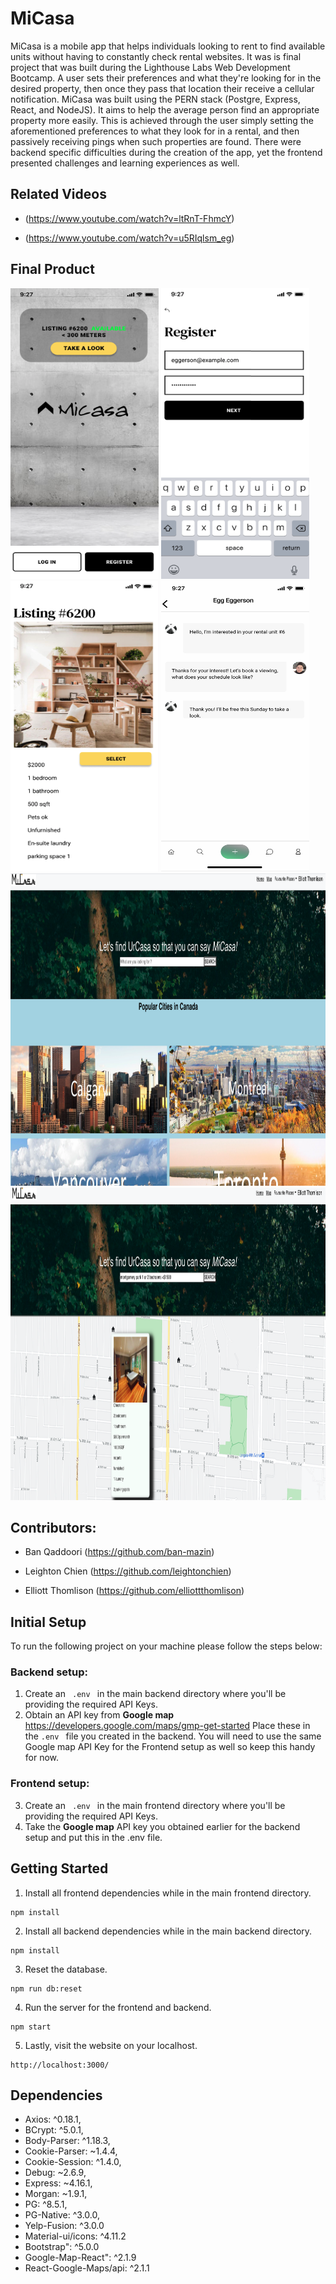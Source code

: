# MiCasa

MiCasa is a mobile app that helps individuals looking to rent to find available units without having to constantly check rental websites. It was is final project that was built during the Lighthouse Labs Web Development Bootcamp. A user sets their preferences and what they're looking for in the desired property, then once they pass that location their receive a cellular notification. 
MiCasa was built using the PERN stack (Postgre, Express, React, and NodeJS). It aims to help the average person find an appropriate property more easily. This is achieved through the user simply setting the aforementioned preferences to what they look for in a rental, and then passively receiving pings when such properties are found. There were backend specific difficulties during the creation of the app, yet the frontend presented challenges and learning experiences as well.

## Related Videos

- (https://www.youtube.com/watch?v=ltRnT-FhmcY)

- (https://www.youtube.com/watch?v=u5RIqlsm_eg)

## Final Product 
<p float="center">
  <img src="https://github.com/elliottthomlison/MiCasa/blob/master/images/firstpage.png?raw=true" class="center" width=237px height=465px/>
  <img src="https://github.com/elliottthomlison/MiCasa/blob/master/images/registerpage.png?raw=true" class="center" width=237px height=465px/>
  <img src="https://github.com/elliottthomlison/MiCasa/blob/master/images/preferecespage.png?raw=true" class="center" width=237px height=465px/>
  <img src="https://github.com/elliottthomlison/MiCasa/blob/master/images/messagingImage.jpg?raw=true" class="center" width=237px height=465px/>
  
  <img src="https://github.com/elliottthomlison/MiCasa/blob/master/images/mainpage.png?raw=true" width=962px height=500px />
  <img src="https://github.com/elliottthomlison/MiCasa/blob/master/images/mappage.png?raw=true" width=962px height=500px />
</p>

## Contributors:
- Ban Qaddoori (https://github.com/ban-mazin)

- Leighton Chien (https://github.com/leightonchien)

- Elliott Thomlison (https://github.com/elliottthomlison)

## Initial Setup
To run the following project on your machine please follow the steps below:  
### Backend setup:
1. Create an <code> .env </code> in the main backend directory where you'll be providing the required API Keys. 
2. Obtain an API key from **Google map** https://developers.google.com/maps/gmp-get-started Place these in the ```.env ``` file you created in the backend. 
You will need to use the same Google map API Key for the Frontend setup as well so keep this handy for now.
### Frontend setup:
3. Create an <code> .env </code> in the main frontend directory where you'll be providing the required API Keys. 
4. Take the **Google map**  API key you obtained earlier for the backend setup and put this in the .env file. 

## Getting Started 
1. Install all frontend dependencies while in the main frontend directory.
```
npm install
```
2. Install all backend dependencies while in the main backend directory.
```
npm install
```
3. Reset the database.
```
npm run db:reset
```
4. Run the server for the frontend and backend.
```
npm start
```
5. Lastly, visit the website on your localhost.
```
http://localhost:3000/ 
```

## Dependencies
- Axios: ^0.18.1,
- BCrypt: ^5.0.1,
- Body-Parser: ^1.18.3,
- Cookie-Parser: ~1.4.4,
- Cookie-Session: ^1.4.0,
- Debug: ~2.6.9,
- Express: ~4.16.1,
- Morgan: ~1.9.1,
- PG: ^8.5.1,
- PG-Native: ^3.0.0,
- Yelp-Fusion: ^3.0.0
- Material-ui/icons: ^4.11.2
- Bootstrap": ^5.0.0
- Google-Map-React": ^2.1.9
- React-Google-Maps/api: ^2.1.1
